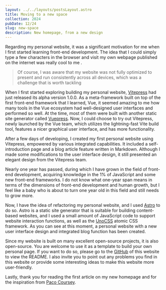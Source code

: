 ```yaml
---
layout: ../../layouts/postsLayout.astro
title: Moving to a new space
collection: 2024
pubDate: 12/24
slug: new-space
description: New homepage, from a new design
---
```

Regarding my personal website, it was a significant motivation for me when I first started learning front-end development. The idea that I could simply type a few characters in the browser and visit my own webpage published on the internet was really cool to me .

><span class='opacity-50 text-sm italic'>Of course, I was aware that my website was not fully optimized to present and run consistently across all devices, which was a challenge that is worth tackling </span>

When I first started exploring building my personal website, <a class='MdLink' target='_blank' href='https://vitepress.dev/'>Vitepress</a> had just released its alpha version 1.0.0. As a meta-framework built on top of the first front-end framework that I learned, Vue, it seemed amazing to me how many tools in the Vue ecosystem had well-designed user interfaces and performed so well. At the time, most of them were built with another static site generator called <a class='MdLink' target='_blank' href='https://vuepress.vuejs.org/'>Vuepress</a>. Now, I could choose to try out Vitepress, newly launched by the Vue team, which utilizes the lightning-fast Vite build tool, features a nicer graphical user interface, and has more functionality.

After a few days of developing, I created my first personal website using Vitepress, empowered by various integrated capabilities. It included a self-introduction page and a blog article feature written in Markdown. Although I made some modifications to the user interface design, it still presented an elegant design from the Vitepress team.

Nearly one year has passed, during which I have grown in the field of front-end development, acquiring knowledge in the 1% of JavaScript and some new front-end frameworks. I do not know what one-year span means in terms of the dimensions of front-end development and human growth, but I feel like a baby who is about to turn one year old in this field and still needs to grow more.

Now, I have the idea of refactoring my personal website, and I used <a class='MdLink' target='_blank' href='https://astro.build/'>Astro</a> to do so. Astro is a static site generator that is suitable for building content-based websites, and I used a small amount of JavaScript code to support website interaction functions, as well as the <a class='MdLink' target='_blank' href='https://unocss.dev/'>UnoCSS</a>  atomic CSS framework. As you can see at this moment, a personal website with a new user interface design and integrated blog function has been created.

Since my website is built on many excellent open-source projects, it is also open-source. You are welcome to use it as a template to build your own personal page. If you want to do so, please go to the <a class='MdLink' target='_blank' href='https://paco.me/'>GitHub</a> of this website to view the README. I also invite you to point out any problems you find in this website or provide some interesting ideas to make this website more user-friendly.  

Lastly, thank you for reading the first article on my new homepage and for the inspiration from <a class='MdLink' target='_blank' href='https://paco.me/'>Paco Coursey</a>.